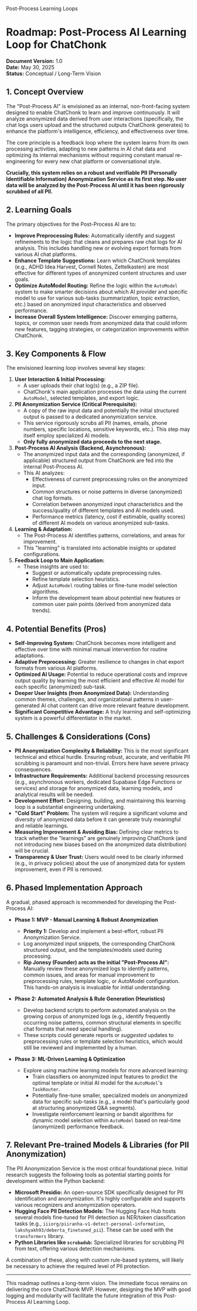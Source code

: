 Post-Process Learning Loops

# Roadmap: Post-Process AI Learning Loop for ChatChonk

**Document Version:** 1.0  
**Date:** May 30, 2025  
**Status:** Conceptual / Long-Term Vision

## 1. Concept Overview

The "Post-Process AI" is envisioned as an internal, non-front-facing system designed to enable ChatChonk to learn and improve continuously. It will analyze anonymized data derived from user interactions (specifically, the chat logs users upload and the structured outputs ChatChonk generates) to enhance the platform's intelligence, efficiency, and effectiveness over time.

The core principle is a feedback loop where the system learns from its own processing activities, adapting to new patterns in AI chat data and optimizing its internal mechanisms without requiring constant manual re-engineering for every new chat platform or conversational style.

**Crucially, this system relies on a robust and verifiable PII (Personally Identifiable Information) Anonymization Service as its first step. No user data will be analyzed by the Post-Process AI until it has been rigorously scrubbed of all PII.**

## 2. Learning Goals

The primary objectives for the Post-Process AI are to:

*   **Improve Preprocessing Rules:** Automatically identify and suggest refinements to the logic that cleans and prepares raw chat logs for AI analysis. This includes handling new or evolving export formats from various AI chat platforms.
*   **Enhance Template Suggestions:** Learn which ChatChonk templates (e.g., ADHD Idea Harvest, Cornell Notes, Zettelkasten) are most effective for different types of anonymized content structures and user goals.
*   **Optimize AutoModel Routing:** Refine the logic within the `AutoModel` system to make smarter decisions about which AI provider and specific model to use for various sub-tasks (summarization, topic extraction, etc.) based on anonymized input characteristics and observed performance.
*   **Increase Overall System Intelligence:** Discover emerging patterns, topics, or common user needs from anonymized data that could inform new features, tagging strategies, or categorization improvements within ChatChonk.

## 3. Key Components & Flow

The envisioned learning loop involves several key stages:

1.  **User Interaction & Initial Processing:**
    *   A user uploads their chat log(s) (e.g., a ZIP file).
    *   ChatChonk's main application processes the data using the current `AutoModel`, selected templates, and export logic.
2.  **PII Anonymization Service (Critical Prerequisite):**
    *   A copy of the raw input data and potentially the initial structured output is passed to a dedicated anonymization service.
    *   This service rigorously scrubs all PII (names, emails, phone numbers, specific locations, sensitive keywords, etc.). This step may itself employ specialized AI models.
    *   **Only fully anonymized data proceeds to the next stage.**
3.  **Post-Process AI Analysis (Backend, Asynchronous):**
    *   The anonymized input data and the corresponding (anonymized, if applicable) structured output from ChatChonk are fed into the internal Post-Process AI.
    *   This AI analyzes:
        *   Effectiveness of current preprocessing rules on the anonymized input.
        *   Common structures or noise patterns in diverse (anonymized) chat log formats.
        *   Correlation between anonymized input characteristics and the success/quality of different templates and AI models used.
        *   Performance metrics (latency, cost if estimable, quality scores) of different AI models on various anonymized sub-tasks.
4.  **Learning & Adaptation:**
    *   The Post-Process AI identifies patterns, correlations, and areas for improvement.
    *   This "learning" is translated into actionable insights or updated configurations.
5.  **Feedback Loop to Main Application:**
    *   These insights are used to:
        *   Suggest or automatically update preprocessing rules.
        *   Refine template selection heuristics.
        *   Adjust `AutoModel` routing tables or fine-tune model selection algorithms.
        *   Inform the development team about potential new features or common user pain points (derived from anonymized data trends).

## 4. Potential Benefits (Pros)

*   **Self-Improving System:** ChatChonk becomes more intelligent and effective over time with minimal manual intervention for routine adaptations.
*   **Adaptive Preprocessing:** Greater resilience to changes in chat export formats from various AI platforms.
*   **Optimized AI Usage:** Potential to reduce operational costs and improve output quality by learning the most efficient and effective AI model for each specific (anonymized) sub-task.
*   **Deeper User Insights (from Anonymized Data):** Understanding common themes, challenges, and organizational patterns in user-generated AI chat content can drive more relevant feature development.
*   **Significant Competitive Advantage:** A truly learning and self-optimizing system is a powerful differentiator in the market.

## 5. Challenges & Considerations (Cons)

*   **PII Anonymization Complexity & Reliability:** This is the most significant technical and ethical hurdle. Ensuring robust, accurate, and verifiable PII scrubbing is paramount and non-trivial. Errors here have severe privacy consequences.
*   **Infrastructure Requirements:** Additional backend processing resources (e.g., asynchronous workers, dedicated Supabase Edge Functions or services) and storage for anonymized data, learning models, and analytical results will be needed.
*   **Development Effort:** Designing, building, and maintaining this learning loop is a substantial engineering undertaking.
*   **"Cold Start" Problem:** The system will require a significant volume and diversity of anonymized data before it can generate truly meaningful and reliable learnings.
*   **Measuring Improvement & Avoiding Bias:** Defining clear metrics to track whether the "learnings" are genuinely improving ChatChonk (and not introducing new biases based on the anonymized data distribution) will be crucial.
*   **Transparency & User Trust:** Users would need to be clearly informed (e.g., in privacy policies) about the use of anonymized data for system improvement, even if PII is removed.

## 6. Phased Implementation Approach

A gradual, phased approach is recommended for developing the Post-Process AI:

*   **Phase 1: MVP - Manual Learning & Robust Anonymization**
    *   **Priority 1:** Develop and implement a best-effort, robust PII Anonymization Service.
    *   Log anonymized input snippets, the corresponding ChatChonk structured output, and the templates/models used during processing.
    *   **Rip Jonesy (Founder) acts as the initial "Post-Process AI":** Manually review these anonymized logs to identify patterns, common issues, and areas for manual improvement to preprocessing rules, template logic, or AutoModel configuration. This hands-on analysis is invaluable for initial understanding.

*   **Phase 2: Automated Analysis & Rule Generation (Heuristics)**
    *   Develop backend scripts to perform automated analysis on the growing corpus of anonymized logs (e.g., identify frequently occurring noise patterns, common structural elements in specific chat formats that need special handling).
    *   These scripts could generate reports or *suggested* updates to preprocessing rules or template selection heuristics, which would still be reviewed and implemented by a human.

*   **Phase 3: ML-Driven Learning & Optimization**
    *   Explore using machine learning models for more advanced learning:
        *   Train classifiers on anonymized input features to predict the optimal template or initial AI model for the `AutoModel`'s `TaskRouter`.
        *   Potentially fine-tune smaller, specialized models on anonymized data for specific sub-tasks (e.g., a model that's particularly good at structuring anonymized Q&A segments).
        *   Investigate reinforcement learning or bandit algorithms for dynamic model selection within `AutoModel` based on real-time (anonymized) performance feedback.

## 7. Relevant Pre-trained Models & Libraries (for PII Anonymization)

The PII Anonymization Service is the most critical foundational piece. Initial research suggests the following tools as potential starting points for development within the Python backend:

*   **Microsoft Presidio:** An open-source SDK specifically designed for PII identification and anonymization. It's highly configurable and supports various recognizers and anonymization operators.
*   **Hugging Face PII Detection Models:** The Hugging Face Hub hosts several models fine-tuned for PII detection as NER/token classification tasks (e.g., `iiiorg/piiranha-v1-detect-personal-information`, `lakshyakh93/deberta_finetuned_pii`). These can be used with the `transformers` library.
*   **Python Libraries like `scrubadub`:** Specialized libraries for scrubbing PII from text, offering various detection mechanisms.

A combination of these, along with custom rule-based systems, will likely be necessary to achieve the required level of PII protection.

---

This roadmap outlines a long-term vision. The immediate focus remains on delivering the core ChatChonk MVP. However, designing the MVP with good logging and modularity will facilitate the future integration of this Post-Process AI Learning Loop.
